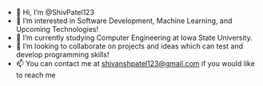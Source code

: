 - 👋 Hi, I’m @ShivPatel123
- 👀 I’m interested in Software Development, Machine Learning, and Upcoming Technologies!
- 🌱 I’m currently studying Computer Engineering at Iowa State University.
- 💞️ I’m looking to collaborate on projects and ideas which can test and develop programming skills!
- 📫 You can contact me at shivanshpatel123@gmail.com if you would like to reach me

<!---
ShivPatel123/ShivPatel123 is a ✨ special ✨ repository because its `README.md` (this file) appears on your GitHub profile.
You can click the Preview link to take a look at your changes.
--->
